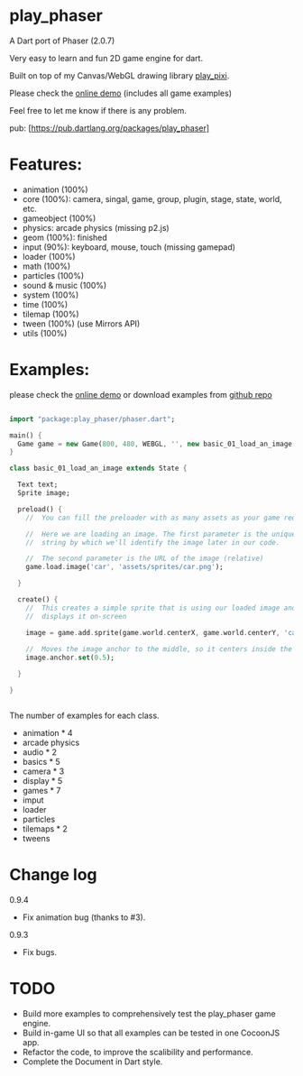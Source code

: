 play_phaser
=========
A Dart port of Phaser (2.0.7)

Very easy to learn and fun 2D game engine for dart.

Built on top of my Canvas/WebGL drawing library [play_pixi][1].

Please check the [online demo][3] (includes all game examples)

Feel free to let me know if there is any problem.

pub: [https://pub.dartlang.org/packages/play_phaser]



Features:
=========
* animation (100%)
* core (100%): camera, singal, game, group, plugin, stage, state, world, etc.
* gameobject (100%)
* physics: arcade physics (missing p2.js)
* geom (100%): finished
* input (90%): keyboard, mouse, touch (missing gamepad)
* loader (100%)
* math (100%)
* particles (100%)
* sound & music (100%)
* system (100%)
* time (100%)
* tilemap (100%)
* tween (100%) (use Mirrors API)
* utils (100%)



Examples:
=========



please check the [online demo][3] or download examples from [github repo][2]


```dart

import "package:play_phaser/phaser.dart";

main() {
  Game game = new Game(800, 480, WEBGL, '', new basic_01_load_an_image());
}

class basic_01_load_an_image extends State {

  Text text;
  Sprite image;

  preload() {
    //  You can fill the preloader with as many assets as your game requires

    //  Here we are loading an image. The first parameter is the unique
    //  string by which we'll identify the image later in our code.

    //  The second parameter is the URL of the image (relative)
    game.load.image('car', 'assets/sprites/car.png');

  }

  create() {
    //  This creates a simple sprite that is using our loaded image and
    //  displays it on-screen

    image = game.add.sprite(game.world.centerX, game.world.centerY, 'car');
    
    //  Moves the image anchor to the middle, so it centers inside the game properly
    image.anchor.set(0.5);

  }

}



```

The number of examples for each class.

* animation * 4
* arcade physics
* audio * 2
* basics * 5
* camera * 3
* display * 5
* games * 7
* imput
* loader
* particles
* tilemaps * 2
* tweens

Change log
==========

0.9.4
 * Fix animation bug (thanks to #3).

0.9.3
 * Fix bugs.


TODO
=========
* Build more examples to comprehensively test the play_phaser game engine.
* Build in-game UI so that all examples can be tested in one CocoonJS app.
* Refactor the code, to improve the scalibility and performance.
* Complete the Document in Dart style.


[1]: https://github.com/playif/play_pixi
[2]: https://github.com/playif/play_phraser
[3]: http://playif.github.io/phaser_example/index.html
